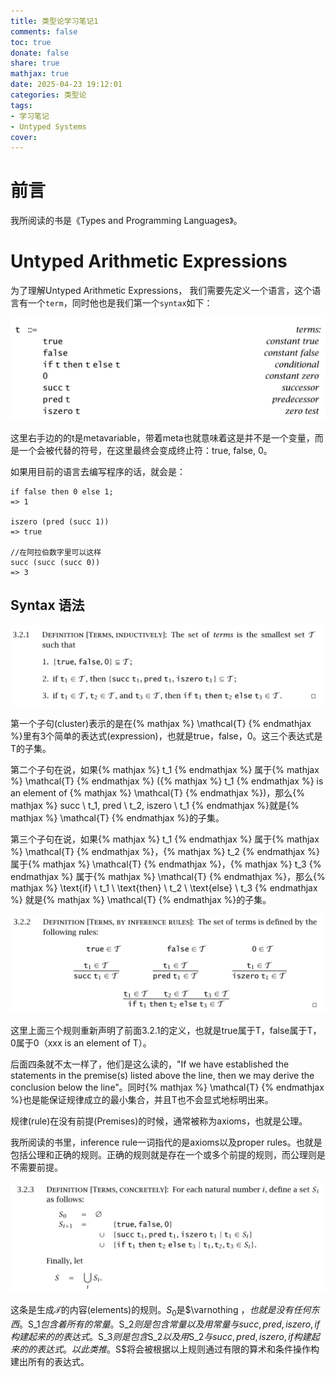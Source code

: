 ```yaml
---
title: 类型论学习笔记1
comments: false
toc: true
donate: false
share: true
mathjax: true
date: 2025-04-23 19:12:01
categories: 类型论
tags: 
- 学习笔记
- Untyped Systems
cover:
---
```


# 前言

我所阅读的书是《Types and Programming Languages》。

# Untyped Arithmetic Expressions

为了理解Untyped Arithmetic Expressions， 我们需要先定义一个语言，这个语言有一个`term`，同时他也是我们第一个`syntax`如下：

![image info](./../../assets/TypeTheory/terms1.jpg)

这里右手边的的t是metavariable，带着meta也就意味着这是并不是一个变量，而是一个会被代替的符号，在这里最终会变成终止符：true, false, 0。

如果用目前的语言去编写程序的话，就会是：
```
if false then 0 else 1;
=> 1

iszero (pred (succ 1))
=> true

//在阿拉伯数字里可以这样
succ (succ (succ 0))
=> 3
```

## Syntax 语法

![image info](./../../assets/TypeTheory/terms2.jpg)


第一个子句(cluster)表示的是在{% mathjax %} \mathcal{T} {% endmathjax %}里有3个简单的表达式(expression)，也就是true，false，0。这三个表达式是T的子集。

第二个子句在说，如果{% mathjax %} t_1 {% endmathjax %} 属于{% mathjax %} \mathcal{T} {% endmathjax %} ({% mathjax %} t_1 {% endmathjax %} is an element of {% mathjax %} \mathcal{T} {% endmathjax %})，那么{% mathjax %} succ \ t_1, pred \ t_2, iszero \ t_1 {% endmathjax %}就是{% mathjax %} \mathcal{T} {% endmathjax %}的子集。

第三个子句在说，如果{% mathjax %} t_1 {% endmathjax %} 属于{% mathjax %} \mathcal{T} {% endmathjax %}，{% mathjax %} t_2 {% endmathjax %} 属于{% mathjax %} \mathcal{T} {% endmathjax %}，{% mathjax %} t_3 {% endmathjax %} 属于{% mathjax %} \mathcal{T} {% endmathjax %}，那么{% mathjax %} \text{if} \ t_1 \ \text{then} \ t_2 \ \text{else} \ t_3 {% endmathjax %} 就是{% mathjax %} \mathcal{T} {% endmathjax %}的子集。

![image info](./../../assets/TypeTheory/terms3.jpg)

这里上面三个规则重新声明了前面3.2.1的定义，也就是true属于T，false属于T，0属于0（xxx is an element of T）。

后面四条就不太一样了，他们是这么读的，"If we have established the statements in the premise(s) listed above the line, then we may derive the conclusion below the line"。同时{% mathjax %} \mathcal{T} {% endmathjax %}也是能保证规律成立的最小集合，并且T也不会显式地标明出来。

规律(rule)在没有前提(Premises)的时候，通常被称为axioms，也就是公理。

我所阅读的书里，inference rule一词指代的是axioms以及proper rules。也就是包括公理和正确的规则。正确的规则就是存在一个或多个前提的规则，而公理则是不需要前提。

![image info](./../../assets/TypeTheory/terms4.jpg)

这条是生成$\mathcal{T}$的内容(elements)的规则。$S_0$是$\varnothing $，也就是没有任何东西。$S_1$包含着所有的常量。$S_2$则是包含常量以及用常量与succ, pred, iszero, if构建起来的的表达式。$S_3$则是包含$S_2$以及用$S_2$与succ, pred, iszero, if构建起来的的表达式。以此类推。$S$将会被根据以上规则通过有限的算术和条件操作构建出所有的表达式。